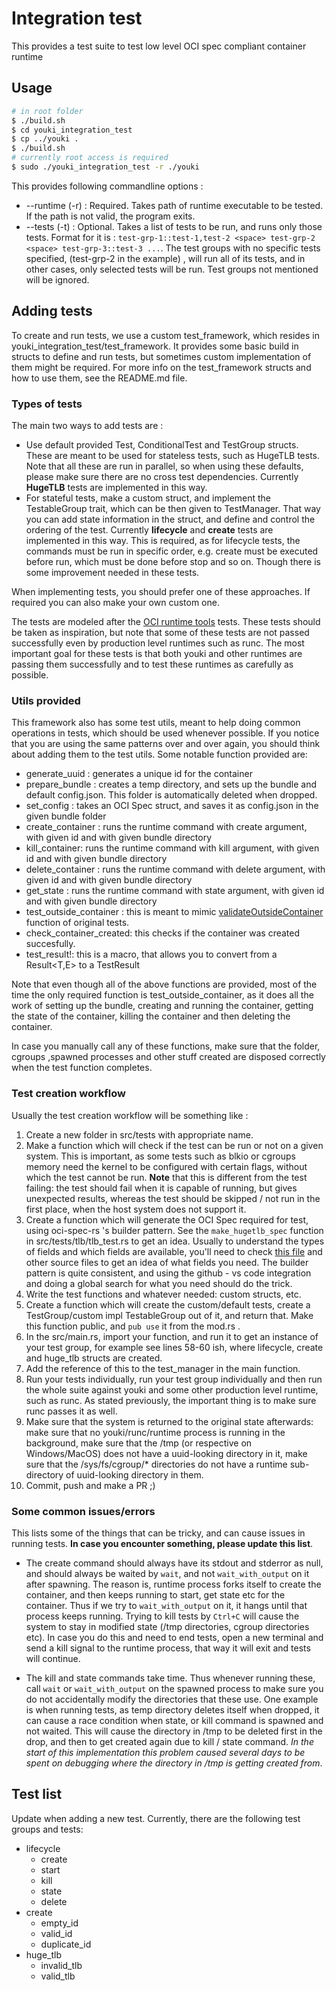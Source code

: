 # Integration test

This provides a test suite to test low level OCI spec compliant container runtime

## Usage

```sh
# in root folder
$ ./build.sh
$ cd youki_integration_test
$ cp ../youki .
$ ./build.sh
# currently root access is required
$ sudo ./youki_integration_test -r ./youki
```

This provides following commandline options :

- --runtime (-r) : Required. Takes path of runtime executable to be tested. If the path is not valid, the program exits.
- --tests (-t) : Optional. Takes a list of tests to be run, and runs only those tests. Format for it is : `test-grp-1::test-1,test-2 <space> test-grp-2 <space> test-grp-3::test-3 ...`. The test groups with no specific tests specified, (test-grp-2 in the example) , will run all of its tests, and in other cases, only selected tests will be run. Test groups not mentioned will be ignored.

## Adding tests

To create and run tests, we use a custom test_framework, which resides in youki_integration_test/test_framework.
It provides some basic build in structs to define and run tests, but sometimes custom implementation of them might be required. For more info on the test_framework structs and how to use them, see the README.md file.

### Types of tests

The main two ways to add tests are :

- Use default provided Test, ConditionalTest and TestGroup structs. These are meant to be used for stateless tests, such as HugeTLB tests. Note that all these are run in parallel, so when using these defaults, please make sure there are no cross test dependencies. Currently **HugeTLB** tests are implemented in this way.
- For stateful tests, make a custom struct, and implement the TestableGroup trait, which can be then given to TestManager. That way you can add state information in the struct, and define and control the ordering of the test. Currently **lifecycle** and **create** tests are implemented in this way. This is required, as for lifecycle tests, the commands must be run in specific order, e.g. create must be executed before run, which must be done before stop and so on. Though there is some improvement needed in these tests.

When implementing tests, you should prefer one of these approaches. If required you can also make your own custom one.

The tests are modeled after the [OCI runtime tools](https://github.com/opencontainers/runtime-tools/tree/master/validation) tests. These tests should be taken as inspiration, but note that some of these tests are not passed successfully even by production level runtimes such as runc. The most important goal for these tests is that both youki and other runtimes are passing them successfully and to test these runtimes as carefully as possible.

### Utils provided

This framework also has some test utils, meant to help doing common operations in tests, which should be used whenever possible. If you notice that you are using the same patterns over and over again, you should think about adding them to the test utils. Some notable function provided are:

- generate_uuid : generates a unique id for the container
- prepare_bundle : creates a temp directory, and sets up the bundle and default config.json. This folder is automatically deleted when dropped.
- set_config : takes an OCI Spec struct, and saves it as config.json in the given bundle folder
- create_container : runs the runtime command with create argument, with given id and with given bundle directory
- kill_container: runs the runtime command with kill argument, with given id and with given bundle directory
- delete_container : runs the runtime command with delete argument, with given id and with given bundle directory
- get_state : runs the runtime command with state argument, with given id and with given bundle directory
- test_outside_container : this is meant to mimic [validateOutsideContainer](https://github.com/opencontainers/runtime-tools/blob/59cdde06764be8d761db120664020f0415f36045/validation/util/test.go#L263) function of original tests.
- check_container_created: this checks if the container was created succesfully.
- test_result!: this is a macro, that allows you to convert from a Result<T,E> to a TestResult

Note that even though all of the above functions are provided, most of the time the only required function is test_outside_container, as it does all the work of setting up the bundle, creating and running the container, getting the state of the container, killing the container and then deleting the container.

In case you manually call any of these functions, make sure that the folder, cgroups ,spawned processes and other stuff created are disposed correctly when the test function completes.

### Test creation workflow

Usually the test creation workflow will be something like :

1. Create a new folder in src/tests with appropriate name.
2. Make a function which will check if the test can be run or not on a given system. This is important, as some tests such as blkio or cgroups memory need the kernel to be configured with certain flags, without which the test cannot be run. **Note** that this is different from the test failing: the test should fail when it is capable of running, but gives unexpected results, whereas the test should be skipped / not run in the first place, when the host system does not support it.
3. Create a function which will generate the OCI Spec required for test, using oci-spec-rs 's builder pattern. See the `make_hugetlb_spec` function in src/tests/tlb/tlb_test.rs to get an idea. Usually to understand the types of fields and which fields are available, you'll need to check [this file](https://github.com/containers/oci-spec-rs/blob/main/src/runtime/linux.rs) and other source files to get an idea of what fields you need. The builder pattern is quite consistent, and using the github - vs code integration and doing a global search for what you need should do the trick.
4. Write the test functions and whatever needed: custom structs, etc.
5. Create a function which will create the custom/default tests, create a TestGroup/custom impl TestableGroup out of it, and return that. Make this function public, and `pub use` it from the mod.rs .
6. In the src/main.rs, import your function, and run it to get an instance of your test group, for example see lines 58-60 ish, where lifecycle, create and huge_tlb structs are created.
7. Add the reference of this to the test_manager in the main function.
8. Run your tests individually, run your test group individually and then run the whole suite against youki and some other production level runtime, such as runc. As stated previously, the important thing is to make sure runc passes it as well.
9. Make sure that the system is returned to the original state afterwards: make sure that no youki/runc/runtime process is running in the background, make sure that the /tmp (or respective on Windows/MacOS) does not have a uuid-looking directory in it, make sure that the /sys/fs/cgroup/\* directories do not have a runtime sub-directory of uuid-looking directory in them.
10. Commit, push and make a PR ;)

### Some common issues/errors

This lists some of the things that can be tricky, and can cause issues in running tests. **In case you encounter something, please update this list**.

- The create command should always have its stdout and stderror as null, and should always be waited by `wait`, and not `wait_with_output` on it after spawning. The reason is, runtime process forks itself to create the container, and then keeps running to start, get state etc for the container. Thus if we try to `wait_with_output` on it, it hangs until that process keeps running. Trying to kill tests by `Ctrl+C` will cause the system to stay in modified state (/tmp directories, cgroup directories etc). In case you do this and need to end tests, open a new terminal and send a kill signal to the runtime process, that way it will exit and tests will continue.

- The kill and state commands take time. Thus whenever running these, call `wait` or `wait_with_output` on the spawned process to make sure you do not accidentally modify the directories that these use. One example is when running tests, as temp directory deletes itself when dropped, it can cause a race condition when state, or kill command is spawned and not waited. This will cause the directory in /tmp to be deleted first in the drop, and then to get created again due to kill / state command. _In the start of this implementation this problem caused several days to be spent on debugging where the directory in /tmp is getting created from_.

## Test list

Update when adding a new test.
Currently, there are the following test groups and tests:

- lifecycle
  - create
  - start
  - kill
  - state
  - delete
- create
  - empty_id
  - valid_id
  - duplicate_id
- huge_tlb
  - invalid_tlb
  - valid_tlb
